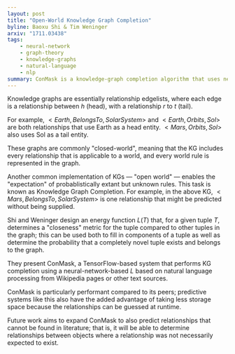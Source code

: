 ```yaml
---
layout: post
title: "Open-World Knowledge Graph Completion"
byline: Baoxu Shi & Tim Weninger
arxiv: "1711.03438"
tags:
    - neural-network
    - graph-theory
    - knowledge-graphs
    - natural-language
    - nlp
summary: ConMask is a knowledge-graph completion algorithm that uses neural networks to parse natural langauge to understand complex relationships between named entities.
---
```


Knowledge graphs are essentially relationship edgelists, where each edge is a relationship between $h$ (head), with a relationship $r$ to $t$ (tail).

For example, $<Earth, BelongsTo, SolarSystem>$ and $<Earth, Orbits, Sol>$ are both relationships that use Earth as a head entity. $<Mars, Orbits, Sol>$ also uses Sol as a tail entity.

These graphs are commonly "closed-world", meaning that the KG includes every relationship that is applicable to a world, and every world rule is represented in the graph.

Another common implementation of KGs — "open world" — enables the "expectation" of probablistically extant but unknown rules. This task is known as Knowledge Graph Completion. For example, in the above KG, $<Mars, BelongsTo, SolarSystem>$ is one relationship that might be predicted without being supplied.

Shi and Weninger design an energy function $L(T)$ that, for a given tuple $T$, determines a "closeness" metric for the tuple compared to other tuples in the graph; this can be used both to fill in components of a tuple as well as determine the probability that a completely novel tuple exists and belongs to the graph.

They present ConMask, a TensorFlow-based system that performs KG completion using a neural-network-based $L$ based on natural language processing from Wikipedia pages or other text sources.

ConMask is particularly performant compared to its peers; predictive systems like this also have the added advantage of taking less storage space because the relationships can be guessed at runtime.

Future work aims to expand ConMask to also predict relationships that cannot be found in literature; that is, it will be able to determine relationships between objects where a relationship was not necessarily expected to exist.
